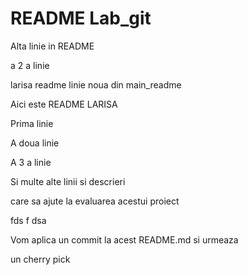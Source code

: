 # README Lab_git

Alta linie in README

a 2 a linie

larisa readme
linie noua din main_readme

Aici este README LARISA

Prima linie

A doua linie

A 3 a linie

Si multe alte linii si descrieri

care sa ajute la evaluarea acestui proiect

fds
f
dsa

Vom aplica un commit la acest README.md si urmeaza

un cherry pick
